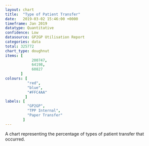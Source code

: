 ```yaml
---
layout: chart
title:  "Type of Patient Transfer"
date:   2019-03-02 15:46:00 +0000
timeframe: Jan 2019
datatype: Quantitative
confidence: Low
datasource: GP2GP Utilisation Report
categories: data
total: 325772
chart_type: doughnut
items: [
            200747,
            64198,
            60827
       ]
colours: [
          "red",
          "blue",
          "#FFC4AA"
         ]
labels: [
          "GP2GP",
          "TPP Internal",
          "Paper Transfer"
        ]
---
```

A chart representing the percentage of types of patient transfer that occurred.
